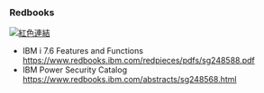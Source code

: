 ### Redbooks
[![紅色連結](https://img.shields.io/badge/Redbook-red)](https://www.redbooks.ibm.com/domains/power)
+ IBM i 7.6 Features and Functions<br />https://www.redbooks.ibm.com/redpieces/pdfs/sg248588.pdf
+ IBM Power Security Catalog<br />https://www.redbooks.ibm.com/abstracts/sg248568.html




